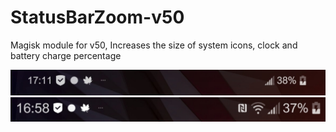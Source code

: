 # StatusBarZoom-v50
Magisk module for v50, Increases the size of system icons, clock and battery charge percentage

![Alt text](Preview/Before.jpg?raw=true "Before")
![Alt text](Preview/After.jpg?raw=true "After")
